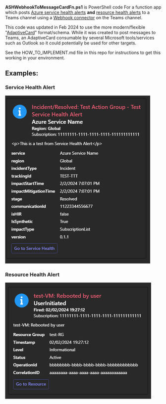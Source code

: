 
**ASHWebhookToMessageCardFn.ps1** is PowerShell code For a function app which posts [Azure service health alerts](https://learn.microsoft.com/azure/service-health/alerts-activity-log-service-notifications-portal) **and** [resource health alerts](https://learn.microsoft.com/azure/service-health/resource-health-alert-monitor-guide) to a Teams channel using a [Webhook connector](https://learn.microsoft.com/microsoftteams/platform/webhooks-and-connectors/how-to/add-incoming-webhook?tabs=dotnet) on the Teams channel.

This code was updated in Feb 2024 to use the more modern/flexible "[AdaptiveCard](https://learn.microsoft.com/adaptive-cards/)" format/schema.  While it was created to post messages to Teams, an AdaptiveCard consumable by several Microsoft tools/services such as Outlook so it could potentially be used for other targets.

See the HOW_TO_IMPLEMENT.md file in this repo for instructions to get this working in your environment.

## Examples:

### Service Health Alert

![Service health alert](https://github.com/hooverken/azureFunctionAppStuff/blob/main/azureServiceHealthAlertsToMessageCard/serviceHealthAlertExample.png?raw=true)

### Resource Health Alert

![Resource health alert](https://github.com/hooverken/azureFunctionAppStuff/blob/main/azureServiceHealthAlertsToMessageCard/resourceHealthAlertExample.png?raw=true)

